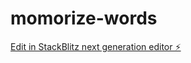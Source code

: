 # momorize-words

[Edit in StackBlitz next generation editor ⚡️](https://stackblitz.com/~/github.com/Talha76/momorize-words)